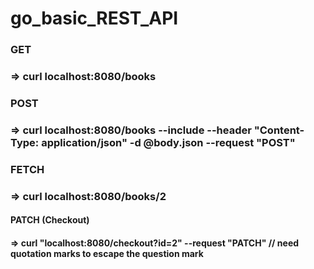# go_basic_REST_API

### GET
### => curl localhost:8080/books

### POST
### => curl localhost:8080/books --include --header "Content-Type: application/json" -d @body.json --request "POST"

### FETCH
### => curl localhost:8080/books/2

#### PATCH (Checkout)
#### => curl "localhost:8080/checkout?id=2" --request "PATCH"   // need quotation marks to escape the question mark